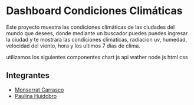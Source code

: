 # Dashboard Condiciones Climáticas 

Este proyecto muestra las condiciones climáticas de las ciudades del mundo que desees, donde  mediante un buscador puedes puedes ingresar la ciudad y te mostrara las condiciones climaticas, radiacion uv, humedad, velocidad del viento, hora y los ultimos 7 días de clima.

utilizamos  los siguientes componentes
chart js
api wather
node js
html
css




## Integrantes

- [Monserrat Carrasco](https://github.com/Mcarrascot)
- [Paulina Huidobro](https://github.com/PaulinaHuidobro)
